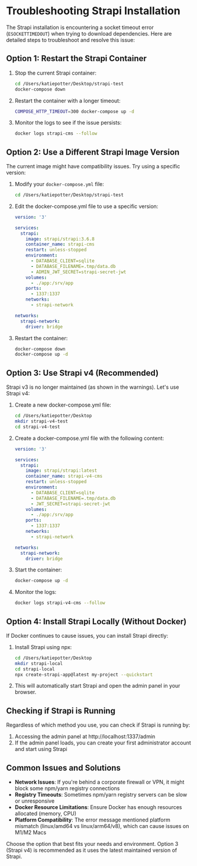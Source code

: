 
# Troubleshooting Strapi Installation

The Strapi installation is encountering a socket timeout error (`ESOCKETTIMEDOUT`) when trying to download dependencies. Here are detailed steps to troubleshoot and resolve this issue:

## Option 1: Restart the Strapi Container

1. Stop the current Strapi container:
   ```bash
   cd /Users/katiepotter/Desktop/strapi-test
   docker-compose down
   ```

2. Restart the container with a longer timeout:
   ```bash
   COMPOSE_HTTP_TIMEOUT=300 docker-compose up -d
   ```

3. Monitor the logs to see if the issue persists:
   ```bash
   docker logs strapi-cms --follow
   ```

## Option 2: Use a Different Strapi Image Version

The current image might have compatibility issues. Try using a specific version:

1. Modify your `docker-compose.yml` file:
   ```bash
   cd /Users/katiepotter/Desktop/strapi-test
   ```

2. Edit the docker-compose.yml file to use a specific version:
   ```yaml
   version: '3'

   services:
     strapi:
       image: strapi/strapi:3.6.8
       container_name: strapi-cms
       restart: unless-stopped
       environment:
         - DATABASE_CLIENT=sqlite
         - DATABASE_FILENAME=.tmp/data.db
         - ADMIN_JWT_SECRET=strapi-secret-jwt
       volumes:
         - ./app:/srv/app
       ports:
         - 1337:1337
       networks:
         - strapi-network

   networks:
     strapi-network:
       driver: bridge
   ```

3. Restart the container:
   ```bash
   docker-compose down
   docker-compose up -d
   ```

## Option 3: Use Strapi v4 (Recommended)

Strapi v3 is no longer maintained (as shown in the warnings). Let's use Strapi v4:

1. Create a new docker-compose.yml file:
   ```bash
   cd /Users/katiepotter/Desktop
   mkdir strapi-v4-test
   cd strapi-v4-test
   ```

2. Create a docker-compose.yml file with the following content:
   ```yaml
   version: '3'
   
   services:
     strapi:
       image: strapi/strapi:latest
       container_name: strapi-v4-cms
       restart: unless-stopped
       environment:
         - DATABASE_CLIENT=sqlite
         - DATABASE_FILENAME=.tmp/data.db
         - JWT_SECRET=strapi-secret-jwt
       volumes:
         - ./app:/srv/app
       ports:
         - 1337:1337
       networks:
         - strapi-network
   
   networks:
     strapi-network:
       driver: bridge
   ```

3. Start the container:
   ```bash
   docker-compose up -d
   ```

4. Monitor the logs:
   ```bash
   docker logs strapi-v4-cms --follow
   ```

## Option 4: Install Strapi Locally (Without Docker)

If Docker continues to cause issues, you can install Strapi directly:

1. Install Strapi using npx:
   ```bash
   cd /Users/katiepotter/Desktop
   mkdir strapi-local
   cd strapi-local
   npx create-strapi-app@latest my-project --quickstart
   ```

2. This will automatically start Strapi and open the admin panel in your browser.

## Checking if Strapi is Running

Regardless of which method you use, you can check if Strapi is running by:

1. Accessing the admin panel at http://localhost:1337/admin
2. If the admin panel loads, you can create your first administrator account and start using Strapi

## Common Issues and Solutions

- **Network Issues**: If you're behind a corporate firewall or VPN, it might block some npm/yarn registry connections
- **Registry Timeouts**: Sometimes npm/yarn registry servers can be slow or unresponsive
- **Docker Resource Limitations**: Ensure Docker has enough resources allocated (memory, CPU)
- **Platform Compatibility**: The error message mentioned platform mismatch (linux/amd64 vs linux/arm64/v8), which can cause issues on M1/M2 Macs

Choose the option that best fits your needs and environment. Option 3 (Strapi v4) is recommended as it uses the latest maintained version of Strapi.